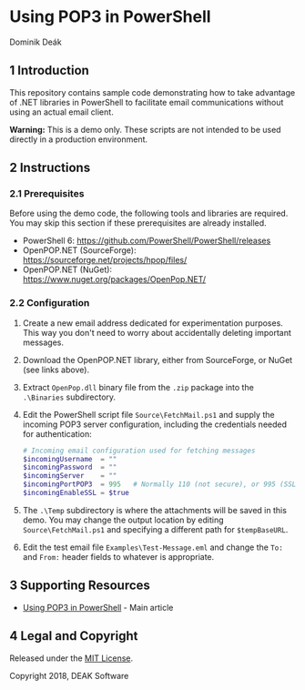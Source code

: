# Using POP3 in PowerShell

Dominik Deák


## 1 Introduction

This repository contains sample code demonstrating how to take advantage of .NET libraries in PowerShell to facilitate email communications without using an actual email client.

**Warning:** This is a demo only. These scripts are not intended to be used directly in a production environment.


## 2 Instructions

### 2.1 Prerequisites

Before using the demo code, the following tools and libraries are required. You may skip this section if these prerequisites are already installed.

* PowerShell 6: <https://github.com/PowerShell/PowerShell/releases>
* OpenPOP.NET (SourceForge): <https://sourceforge.net/projects/hpop/files/>
* OpenPOP.NET (NuGet): <https://www.nuget.org/packages/OpenPop.NET/>

### 2.2 Configuration

1. Create a new email address dedicated for experimentation purposes. This way you don't need to worry about accidentally deleting important messages.

2. Download the OpenPOP.NET library, either from SourceForge, or NuGet (see links above).

3. Extract `OpenPop.dll` binary file from the `.zip` package into the `.\Binaries` subdirectory.

4. Edit the PowerShell script file `Source\FetchMail.ps1` and supply the incoming POP3 server configuration, including the credentials needed for authentication:

	```powershell
	# Incoming email configuration used for fetching messages
	$incomingUsername  = ""
	$incomingPassword  = ""
	$incomingServer    = ""
	$incomingPortPOP3  = 995   # Normally 110 (not secure), or 995 (SSL)
	$incomingEnableSSL = $true
	```

5. The `.\Temp` subdirectory is where the attachments will be saved in this demo. You may change the output location by editing `Source\FetchMail.ps1` and specifying a different path for `$tempBaseURL`.

6. Edit the test email file `Examples\Test-Message.eml` and change the `To:` and `From:` header fields to whatever is appropriate.

## 3 Supporting Resources

* [Using POP3 in PowerShell](https://deaksoftware.com.au/articles/using_pop3_in_powershell/) - Main article


## 4 Legal and Copyright

Released under the [MIT License](./license.md).

Copyright 2018, DEAK Software